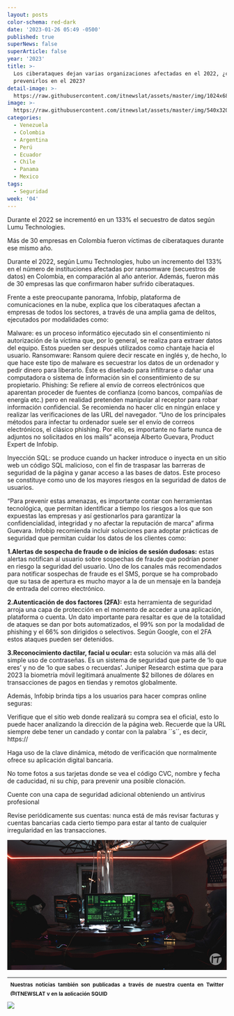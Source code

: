 ```yaml
---
layout: posts
color-schema: red-dark
date: '2023-01-26 05:49 -0500'
published: true
superNews: false
superArticle: false
year: '2023'
title: >-
  Los ciberataques dejan varias organizaciones afectadas en el 2022, ¿cómo
  prevenirlos en el 2023?
detail-image: >-
  https://raw.githubusercontent.com/itnewslat/assets/master/img/1024x680/reunion-hacker-g.jpg
image: >-
  https://raw.githubusercontent.com/itnewslat/assets/master/img/540x320/reunion-hacker-p.jpg
categories:
  - Venezuela
  - Colombia
  - Argentina
  - Perú
  - Ecuador
  - Chile
  - Panama
  - Mexico
tags:
  - Seguridad
week: '04'
---
```

Durante el 2022 se incrementó en un 133% el secuestro de datos según Lumu Technologies.

Más de 30 empresas en Colombia fueron víctimas de ciberataques durante ese mismo año.

Durante el 2022, según Lumu Technologies, hubo un incremento del 133% en el número de instituciones afectadas por ransomware (secuestros de datos) en Colombia, en comparación al año anterior. Además, fueron más de 30 empresas las que confirmaron haber sufrido ciberataques. 

Frente a este preocupante panorama, Infobip, plataforma de comunicaciones en la nube, explica que los ciberataques afectan a empresas de todos los sectores, a través de una amplia gama de delitos, ejecutados por modalidades como: 

Malware: es un proceso informático ejecutado sin el consentimiento ni autorización de la víctima que, por lo general, se realiza para extraer datos del equipo. Estos pueden ser después utilizados como chantaje hacia el usuario.
Ransomware: Ransom quiere decir rescate en inglés y, de hecho, lo que hace este tipo de malware es secuestrar los datos de un ordenador y pedir dinero para liberarlo. Éste es diseñado para infiltrarse o dañar una computadora o sistema de información sin el consentimiento de su propietario. 
Phishing: Se refiere al envío de correos electrónicos que aparentan proceder de fuentes de confianza (como bancos, compañías de energía etc.) pero en realidad pretenden manipular al receptor para robar información confidencial. Se recomienda no hacer clic en ningún enlace y realizar las verificaciones de las URL del navegador.
“Uno de los principales métodos para infectar tu ordenador suele ser el envío de correos electrónicos, el clásico phishing. Por ello, es importante no fiarte nunca de adjuntos no solicitados en los mails” aconseja Alberto Guevara, Product Expert de Infobip.

Inyección SQL: se produce cuando un hacker introduce o inyecta en un sitio web un código SQL malicioso, con el fin de traspasar las barreras de seguridad de la página y ganar acceso a las bases de datos. Este proceso se constituye como uno de los mayores riesgos en la seguridad de datos de usuarios.
 
 “Para prevenir estas amenazas, es importante contar con herramientas tecnológica, que permitan identificar a tiempo los riesgos a los que son expuestas las empresas y así gestionarlos para garantizar la confidencialidad, integridad y no afectar la reputación de marca” afirma Guevara.
Infobip recomienda incluir soluciones para adoptar prácticas de seguridad que permitan cuidar los datos de los clientes como:

**1.Alertas de sospecha de fraude o de inicios de sesión dudosas:** estas alertas notifican al usuario sobre sospechas de fraude que podrían poner en riesgo la seguridad del usuario. Uno de los canales más recomendados para notificar sospechas de fraude es el SMS, porque se ha comprobado que su tasa de apertura es mucho mayor a la de un mensaje en la bandeja de entrada del correo electrónico. 

**2.Autenticación de dos factores (2FA):** esta herramienta de seguridad arroja una capa de protección en el momento de acceder a una aplicación, plataforma o cuenta. Un dato importante para resaltar es que de la totalidad de ataques se dan por bots automatizados, el 99% son por la modalidad de phishing y el 66% son dirigidos o selectivos. Según Google, con el 2FA estos ataques pueden ser detenidos.

**3.Reconocimiento dactilar, facial u ocular:** esta solución va más allá del simple uso de contraseñas. Es un sistema de seguridad que parte de ‘lo que eres’ y no de ‘lo que sabes o recuerdas’. 
Juniper Research estima que para 2023 la biometría móvil legitimará anualmente $2 billones de dólares en transacciones de pagos en tiendas y remotos globalmente. 

Además, Infobip brinda tips a los usuarios para hacer compras online seguras:

Verifique que el sitio web donde realizará su compra sea el oficial, esto lo puede hacer analizando la dirección de la página web. Recuerde que la URL siempre debe tener un candado y contar con la palabra ´´s´´, es decir, https://

Haga uso de la clave dinámica, método de verificación que normalmente ofrece su aplicación digital bancaria.

No tome fotos a sus tarjetas donde se vea el código CVC, nombre y fecha de caducidad, ni su chip, para prevenir una posible clonación.

Cuente con una capa de seguridad adicional obteniendo un antivirus profesional

Revise periódicamente sus cuentas: nunca está de más revisar facturas y cuentas bancarias cada cierto tiempo para estar al tanto de cualquier irregularidad en las transacciones.

![](https://raw.githubusercontent.com/itnewslat/assets/master/img/540x320/reunion-hacker-p.jpg)

<table style="height: 42px;" width="569">
<tbody>
<tr>
<td style="text-align: justify;"><sub><strong>Nuestras noticias también son publicadas a través de nuestra cuenta en Twitter <a href="https://twitter.com/itnewslat?lang=es">@ITNEWSLAT</a> y en la aplicación <a href="https://squidapp.co/en/">SQUID</a></strong></sub></td>
</tr>
</tbody>
</table>

<img src="https://tracker.metricool.com/c3po.jpg?hash=56f88a41e39ab42c063cc51676587a04"/>